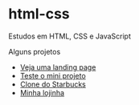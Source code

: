# html-css
 Estudos em HTML, CSS e JavaScript

 Alguns projetos
<ul>
 <li>
 <a href="https://souzaigor499.github.io/html-css/landing-page/" target="_blank"> 
 Veja uma landing page </a>

 </li>
 <li>
 <a href="https://souzaigor499.github.io/projeto-android/" target="_blank"> Teste o mini projeto </a>
 </li>
 <li><a href="https://souzaigor499.github.io/html-css/starbucks/" target="_blank">Clone do Starbucks</a>
 </li>
 <li>
 <a href=https://souzaigor499.github.io/javascript/POO>Minha lojinha</a>
 </li>
 </ul>